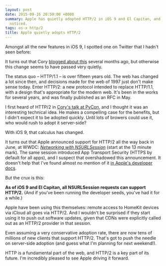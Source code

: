 ```yaml
---
layout: post
date: 2015-09-16 20:59:00 +0000
summary: Apple has quietly adopted HTTP/2 in iOS 9 and El Capitan, and (almost) nobody
  noticed.
tags: os-x http/2
title: Apple quietly adopts HTTP/2
---
```


Amongst all the new features in iOS 9, I spotted one on Twitter that I hadn't seen before:

<null tweet="https://twitter.com/Lukasaoz/status/644243079445221376"/>

It turns out that Cory <a href="https://lukasa.co.uk/2015/06/HTTP2_Picks_Up_Steam_iOS9/">blogged about this</a> several months ago, but otherwise this change seems to have passed very quietly.

The status quo &ndash; HTTP/1.1 &ndash; is over fifteen years old.
The web has changed a lot since then, and decisions made for the web of 1997 just don't make sense today.
Enter HTTP/2: a new protocol intended to replace HTTP/1.1, with a design that's appropriate for the modern web.
It's been in the works for several years, and was finally published as an RFC in May.

I first heard of HTTP/2 in [Cory's talk at PyCon][pycon], and I thought it was an interesting technical idea.
He makes a compelling case for the benefits, but I didn't expect it to be adopted quickly.
Until lots of browers could use it, who would rush to adopt it server-side?

With iOS 9, that calculus has changed.

It turns out that Apple announced support for HTTP/2 all the way back in June, at WWDC: [*Networking with NSURLSession*][wwdc] (start at the 13 minute mark).
The same session introduced App Transport Security (HTTPS by default for all apps), and I suspect that overshadowed this announcement.
It doesn't help that I've found almost no mention of it [in Apple's developer docs][docs].

But the crux is this:

**As of iOS 9 and El Capitan, all NSURLSession requests can support HTTP/2.**
(And if you've been running the developer seeds, you've had it for a while.)

Apple have been using this themselves: remote access to HomeKit devices via iCloud all goes via HTTP/2.
And I wouldn't be surprised if they start using it to push out software updates, given that CDNs were explicitly called out as an HTTP/2 provider in that session.

Even assuming a very conservative adoption rate, there are now tens of millions of new clients that support HTTP/2.
That's got to push the needle on server-side adoption (and guess what I'm planning for next weekend!).

HTTP is a fundamental part of the web, and HTTP/2 is a key part of its future.
I'm incredibly pleased to see Apple driving it forward.

[pycon]: https://www.youtube.com/watch?v=ACXVyvm5eTc
[wwdc]: https://developer.apple.com/videos/wwdc/2015/?id=711
[docs]: https://developer.apple.com/search/?q=http%2F2
